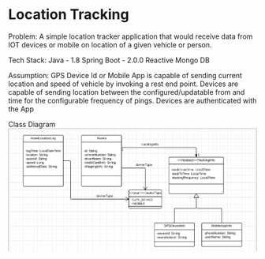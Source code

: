 # Location Tracking

Problem:
A simple location tracker application that would receive data from IOT devices or
mobile on location of a given vehicle or person.

Tech Stack:
Java - 1.8
Spring Boot - 2.0.0
Reactive Mongo DB

Assumption:
GPS Device Id or Mobile App is capable of sending current location and speed of vehicle by invoking a rest end point.
Devices are capable of sending location between the configured/updatable from and time for the configurable frequency of pings.
Devices are authenticated with the App

Class Diagram
![](https://github.com/bharatraj88/reactive-spring/blob/master/src/class-diagram.jpg)

